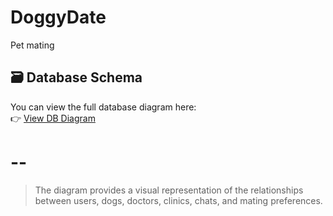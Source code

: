 # DoggyDate
Pet mating 

## 🗃️ Database Schema

You can view the full database diagram here:  
👉 [View DB Diagram](https://dbdiagram.io/d/TailMates-67f7efb84f7afba18422b4dc) 

# --

> The diagram provides a visual representation of the relationships between users, dogs, doctors, clinics, chats, and mating preferences.

